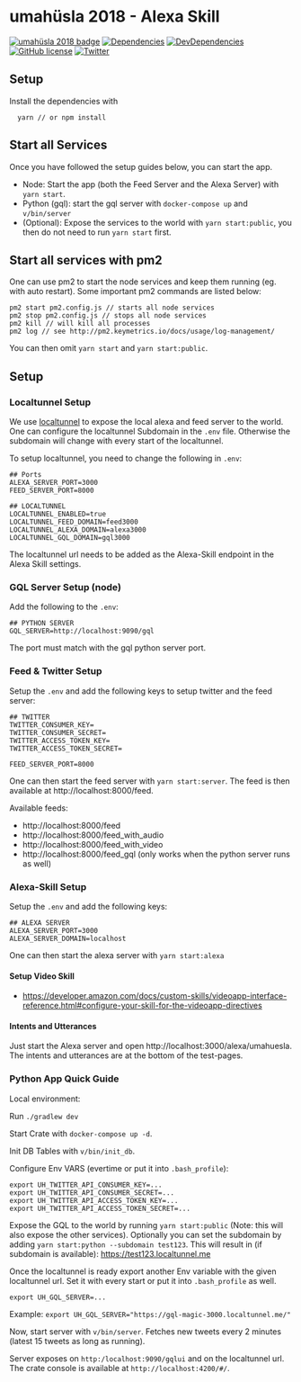 # umahüsla 2018 - Alexa Skill

[![umahüsla 2018 badge](https://img.shields.io/badge/umah%C3%BCsla%202018-hackathon-brightgreen.svg)](https://uh18.diin.io/)
[![Dependencies](https://img.shields.io/david/natterstefan/umahuesla-alexa-skill.svg)](https://github.com/natterstefan/umahuesla-alexa-skill/blob/master/package.json)
[![DevDependencies](https://img.shields.io/david/dev/natterstefan/umahuesla-alexa-skill.svg)](https://github.com/natterstefan/umahuesla-alexa-skill/blob/master/package.json)
[![GitHub license](https://img.shields.io/github/license/natterstefan/umahuesla-alexa-skill.svg)](https://github.com/natterstefan/umahuesla-alexa-skill/blob/master/LICENCE)
[![Twitter](https://img.shields.io/twitter/url/https/github.com/natterstefan/umahuesla-alexa-skill.svg?style=social)](https://twitter.com/intent/tweet?text=https://github.com/natterstefan/umahuesla-alexa-skill%20%23uh18)

## Setup

Install the dependencies with

```
  yarn // or npm install
```

## Start all Services

Once you have followed the setup guides below, you can start the app.

* Node: Start the app (both the Feed Server and the Alexa Server) with `yarn start`.
* Python (gql): start the gql server with `docker-compose up` and `v/bin/server`
* (Optional): Expose the services to the world with `yarn start:public`, you then
  do not need to run `yarn start` first.

## Start all services with pm2

One can use pm2 to start the node services and keep them running (eg. with auto
restart). Some important pm2 commands are listed below:

```
pm2 start pm2.config.js // starts all node services
pm2 stop pm2.config.js // stops all node services
pm2 kill // will kill all processes
pm2 log // see http://pm2.keymetrics.io/docs/usage/log-management/
```

You can then omit `yarn start` and `yarn start:public`.

## Setup

### Localtunnel Setup

We use [localtunnel](https://www.npmjs.com/package/localtunnel) to expose the local
alexa and feed server to the world. One can configure the localtunnel Subdomain in
the `.env` file. Otherwise the subdomain will change with every start of the localtunnel.

To setup localtunnel, you need to change the following in `.env`:

```
## Ports
ALEXA_SERVER_PORT=3000
FEED_SERVER_PORT=8000

## LOCALTUNNEL
LOCALTUNNEL_ENABLED=true
LOCALTUNNEL_FEED_DOMAIN=feed3000
LOCALTUNNEL_ALEXA_DOMAIN=alexa3000
LOCALTUNNEL_GQL_DOMAIN=gql3000
```

The localtunnel url needs to be added as the Alexa-Skill endpoint in the Alexa Skill
settings.

### GQL Server Setup (node)

Add the following to the `.env`:

```
## PYTHON SERVER
GQL_SERVER=http://localhost:9090/gql
```

The port must match with the gql python server port.

### Feed & Twitter Setup

Setup the `.env` and add the following keys to setup twitter and the feed server:

```
## TWITTER
TWITTER_CONSUMER_KEY=
TWITTER_CONSUMER_SECRET=
TWITTER_ACCESS_TOKEN_KEY=
TWITTER_ACCESS_TOKEN_SECRET=

FEED_SERVER_PORT=8000
```

One can then start the feed server with `yarn start:server`. The feed is then
available at http://localhost:8000/feed.

Available feeds:

* http://localhost:8000/feed
* http://localhost:8000/feed_with_audio
* http://localhost:8000/feed_with_video
* http://localhost:8000/feed_gql (only works when the python server runs as well)

### Alexa-Skill Setup

Setup the `.env` and add the following keys:

```
## ALEXA SERVER
ALEXA_SERVER_PORT=3000
ALEXA_SERVER_DOMAIN=localhost
```

One can then start the alexa server with `yarn start:alexa`

#### Setup Video Skill

* https://developer.amazon.com/docs/custom-skills/videoapp-interface-reference.html#configure-your-skill-for-the-videoapp-directives

#### Intents and Utterances

Just start the Alexa server and open http://localhost:3000/alexa/umahuesla.
The intents and utterances are at the bottom of the test-pages.

### Python App Quick Guide

Local environment:

Run `./gradlew dev`

Start Crate with `docker-compose up -d`.

Init DB Tables with `v/bin/init_db`.

Configure Env VARS (evertime or put it into `.bash_profile`):

```
export UH_TWITTER_API_CONSUMER_KEY=...
export UH_TWITTER_API_CONSUMER_SECRET=...
export UH_TWITTER_API_ACCESS_TOKEN_KEY=...
export UH_TWITTER_API_ACCESS_TOKEN_SECRET=...
```

Expose the GQL to the world by running `yarn start:public` (Note: this will also
expose the other services). Optionally you can set the subdomain by adding
`yarn start:python --subdomain test123`. This will result in (if subdomain is
available): https://test123.localtunnel.me

Once the localtunnel is ready export another Env variable with the given
localtunnel url. Set it with every start or put it into `.bash_profile` as well.

```
export UH_GQL_SERVER=...
```

Example: `export UH_GQL_SERVER="https://gql-magic-3000.localtunnel.me/"`

Now, start server with `v/bin/server`. Fetches new tweets every 2 minutes (latest 15
tweets as long as running).

Server exposes on `http:/localhost:9090/gqlui` and on the localtunnel url. The
crate console is available at `http://localhost:4200/#/`.
